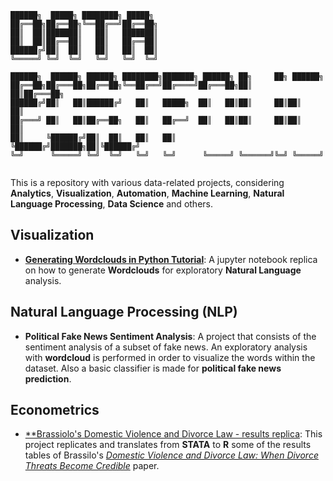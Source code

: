 ```
██████╗  █████╗ ████████╗ █████╗ 
██╔══██╗██╔══██╗╚══██╔══╝██╔══██╗
██║  ██║███████║   ██║   ███████║
██║  ██║██╔══██║   ██║   ██╔══██║
██████╔╝██║  ██║   ██║   ██║  ██║
╚═════╝ ╚═╝  ╚═╝   ╚═╝   ╚═╝  ╚═╝

██████╗  ██████╗ ██████╗ ████████╗███████╗ ██████╗ ██╗     ██╗ ██████╗ 
██╔══██╗██╔═══██╗██╔══██╗╚══██╔══╝██╔════╝██╔═══██╗██║     ██║██╔═══██╗
██████╔╝██║   ██║██████╔╝   ██║   █████╗  ██║   ██║██║     ██║██║   ██║
██╔═══╝ ██║   ██║██╔══██╗   ██║   ██╔══╝  ██║   ██║██║     ██║██║   ██║
██║     ╚██████╔╝██║  ██║   ██║   ██║     ╚██████╔╝███████╗██║╚██████╔╝
╚═╝      ╚═════╝ ╚═╝  ╚═╝   ╚═╝   ╚═╝      ╚═════╝ ╚══════╝╚═╝ ╚═════╝ 
                                                                                                                    
```


This is a repository with various data-related projects, considering **Analytics**, **Visualization**, **Automation**, **Machine Learning**, **Natural Language Processing**, **Data Science** and others.

## **Visualization**
- [**Generating Wordclouds in Python Tutorial**](https://www.datacamp.com/tutorial/wordcloud-python): A jupyter notebook replica on how to generate **Wordclouds** for exploratory **Natural Language** analysis.

## **Natural Language Processing (NLP)**
- **Political Fake News Sentiment Analysis**: A project that consists of the sentiment analysis of a subset of fake news. An exploratory analysis with **wordcloud** is performed in order to visualize the words within the dataset. Also a basic classifier is made for **political fake news prediction**.

## **Econometrics**
- [**Brassiolo's Domestic Violence and Divorce Law - results replica](https://github.com/system-rowb/Data-Portfolio/tree/main/Econometrics/DiD_Brassiolo_replica): This project replicates and translates from **STATA** to **R** some of the results tables of Brassilo's [*Domestic Violence and Divorce Law: When Divorce Threats Become Credible*](https://www.jstor.org/stable/26553209) paper.